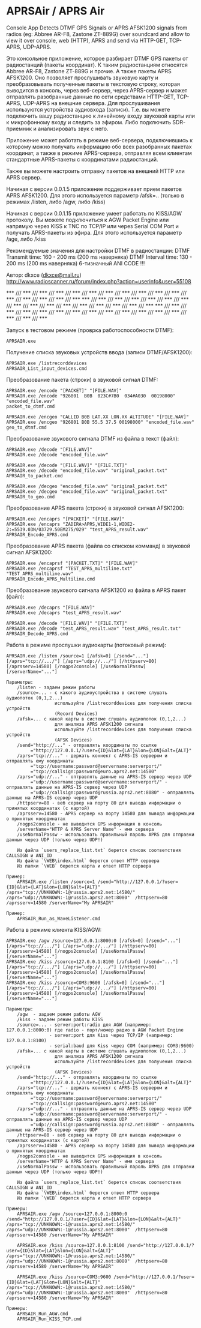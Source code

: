 ﻿# APRSAir / APRS Air

Console App Detects DTMF GPS Signals or APRS AFSK1200 signals from radios (eg: Abbree AR-F8, Zastone ZT-889G) 
over soundcard and allow to view it over console, web (HTTP), APRS and send via HTTP-GET, TCP-APRS, UDP-APRS.

Это консольное приложение, которое разбирает DTMF GPS пакеты от радиостанций (пакеты координат).
К таким радиостанциям относятся Abbree AR-F8, Zastone ZT-889G и прочие. А также пакеты APRS AFSK1200.
Оно позволяет прослушивать звуковую карту и преобразовывать полученные пакеты в текстовую строку,
которая выводится в консоль, через веб-сервер, через APRS-сервер и может отправлять разобранные
данные по сети средствами HTTP-GET, TCP-APRS, UDP-APRS на внешние сервера.
Для прослушивания используются устройства аудиовхода (записи). Т.е. вы можете подключить вашу 
радиостанцию к линейному входу звуковой карты или к микрофонному входу и следить за эфиром.
Либо подключить SDR-приемник и анализировать звук с него.

Приложение может работать в режиме веб-сервера, подключившись к которому можно получать информацию
обо всех разобранных пакетах координат, а также в режиме APRS-сервера, отправляя всем клиентам
стандартные APRS-пакеты с координатами радиостанций.

Также вы можете настроить отправку пакетов на внешний HTTP или APRS сервер.

Начиная с версии 0.0.1.5 приложение поддерживает прием пакетов APRS AFSK1200.
Для этого используется параметр /afsk=.. (только в режимах /listen, либо /agw, либо /kiss)

Начиная с версии 0.0.1.15 приложение умеет работать по KISS/AGW протоколу.
Вы можете подключиться к AGW Packet Engine или напрямую через KISS к TNC
по TCP/IP или через Serial COM Port и получать APRS-пакеты из эфира.
Для этого используется параметр /age, либо /kiss

Рекомендуемые значения для настройки DTMF в радиостанции:
	DTMF Transmit time: 160 - 200 ms (200 ms наверняка)
	DTMF Interval time: 130 - 200 ms (200 ms наверняка)
	6-тизначный ANI CODE !!!

Автор: dkxce (dkxce@mail.ru) http://www.radioscanner.ru/forum/index.php?action=userinfo&user=55108

*** /// *** /// *** /// *** /// *** /// *** /// *** /// *** /// *** /// *** /// *** /// *** /// *** /// *** /// *** /// ***
*** /// *** /// *** /// *** /// *** /// *** /// *** /// *** /// *** /// *** /// *** /// *** /// *** /// *** /// *** /// ***
*** /// *** /// *** /// *** /// *** /// *** /// *** /// *** /// *** /// *** /// *** /// *** /// *** /// *** /// *** /// ***

Запуск в тестовом режиме (проврка работоспособности DTMF):

	APRSAIR.exe
	
Получение списка звуковых устройств ввода (записи DTMF/AFSK1200):

	APRSAIR.exe /listrecorddevices
	APRSAIR_List_input_devices.cmd
	
Преобразование пакета (строки) в звуковой сигнал DTMF:

	APRSAIR.exe /encode "[PACKET]" "[FILE.WAV]"
	APRSAIR.exe /encode "926801  B0B  023C#7B0  034#A030  00198000" "encoded_file.wav"
	packet_to_dtmf.cmd
	
	APRSAIR.exe /encgeo "CALLID B0B LAT.XX LON.XX ALTITUDE" "[FILE.WAV]"
	APRSAIR.exe /encgeo "926801 B0B 55.5 37.5 00198000" "encoded_file.wav"
	geo_to_dtmf.cmd
	
Преобразование звукового сигнала DTMF из файла в текст (файл):

	APRSAIR.exe /decode "[FILE.WAV]"
	APRSAIR.exe /decode "encoded_file.wav"

	APRSAIR.exe /decode "[FILE.WAV]" "[FILE.TXT]"
	APRSAIR.exe /decode "encoded_file.wav" "original_packet.txt"
	APRSAIR_to_packet.cmd

	APRSAIR.exe /decgeo "encoded_file.wav" "original_packet.txt"
	APRSAIR.exe /decgeo "encoded_file.wav" "original_packet.txt"	
	APRSAIR_to_geo.cmd
	
Преобразование APRS пакета (строки) в звуковой сигнал AFSK1200:

	APRSAIR.exe /encaprs "[PACKET]" "[FILE.WAV]"
	APRSAIR.exe /encaprs "ZADIRA>APRS,WIDE1-1,WIDE2-2:=5539.03N/03729.50EM275/029" "test_APRS_result.wav"
	APRSAIR_Encode_APRS.cmd
	
Преобразование APRS пакета (файла со списком комманд) в звуковой сигнал AFSK1200:

	APRSAIR.exe /encaprsf "[PACKET.TXT]" "[FILE.WAV]"
	APRSAIR.exe /encaprsf "TEST_APRS_multiline.txt" "TEST_APRS_multiline.wav"
	APRSAIR_Encode_APRS_Multiline.cmd
	
Преобразование звукового сигнала AFSK1200 из файла в APRS пакет (файл):

	APRSAIR.exe /decaprs "[FILE.WAV]"
	APRSAIR.exe /decaprs "test_APRS_result.wav"

	APRSAIR.exe /decode "[FILE.WAV]" "[FILE.TXT]"
	APRSAIR.exe /decode "test_APRS_result.wav" "test_APRS_result.txt"
	APRSAIR_Decode_APRS.cmd
	
Работа в режиме прослушки аудиокарты (потоковый режим):

	APRSAIR.exe /listen /source=1 [/afsk=0] [/send="..."] [/aprs="tcp://.../"] [/aprs="udp://.../"] [/httpserv=80] [/aprsserv=14580] [/nogps2console] [/useNormalPassw] [/serverName="..."]

	Параметры:
		/listen - задаем режим работы
		/source=... - с какого аудиоустройства в системе слушать аудиопоток (0,1,2...)
			          используйте /listrecorddevices для получения списка устройств 
					  (Record Devices)
		/afsk=... c какой карты в системе слушать аудиопоток (0,1,2...) 
					  для анализа APRS AFSK1200 сигнала
					  используйте /listrecorddevices для получения списка устройств 
					  (AFSK Devices)
		/send="http://..." - отправлять координаты по ссылке
			 ="http://127.0.0.1/?user={ID}&lat={LAT}&lon={LON}&alt={ALT}"
		/aprs="tcp://..." - держать коннект с APRS-IS сервером и отправлять ему координаты
			 ="tcp://username:password@servername:serverport/"
			 ="tcp://callsign:password@euro.aprs2.net:14580"
		/aprs="udp://..." - оптравлять данные на APRS-IS сервер через UDP
			 ="udp://username:password@servername:serverport/" - оптравлять данные на APRS-IS сервер через UDP
			 ="udp://callsign:password@russia.aprs2.net:8080" - оптравлять данные на APRS-IS сервер через UDP
		/httpserv=80 - веб сервер на порту 80 для вывода информации о принятых координатах (с картой)
		/aprsserv=14580 - APRS сервер на порту 14580 для вывода информации о принятых координатах
		/nogps2console - не выводится GPS информация в консоль
		/serverName="HTTP & APRS Server Name" - имя сервера
		/useNormalPassw - использовать правильный пароль APRS для отправки данных через UDP (только через UDP!)
	
		Из файла `users_replace_list.txt` берется список соответствия CALLSIGN и ANI_ID
		Из файла `\WEB\index.html` берется ответ HTTP сервера
		Из папки `\WEB` берется карта и ответ HTTP сервера

	Пример:
		APRSAIR.exe /listen /source=1 /send="http://127.0.0.1/?user={ID}&lat={LAT}&lon={LON}&alt={ALT}" /aprs="tcp://UNKNOWN:-1@russia.aprs2.net:14580/" /aprs="udp://UNKNOWN:-1@russia.aprs2.net:8080"  /httpserv=80 /aprsserv=14580 /serverName="My APRSAIR"
	
	Пример:
		APRSAIR_Run_as_WaveListener.cmd
		
Работа в режиме клиента KISS/AGW:

	APRSAIR.exe /agw /source=127.0.0.1:8000:0 [/afsk=0] [/send="..."] [/aprs="tcp://.../"] [/aprs="udp://.../"] [/httpserv=80] [/aprsserv=14580] [/nogps2console] [/useNormalPassw] [/serverName="..."]
	APRSAIR.exe /kiss /source=127.0.0.1:8100 [/afsk=0] [/send="..."] [/aprs="tcp://.../"] [/aprs="udp://.../"] [/httpserv=80] [/aprsserv=14580] [/nogps2console] [/useNormalPassw] [/serverName="..."]
	APRSAIR.exe /kiss /source=COM3:9600 [/afsk=0] [/send="..."] [/aprs="tcp://.../"] [/aprs="udp://.../"] [/httpserv=80] [/aprsserv=14580] [/nogps2console] [/useNormalPassw] [/serverName="..."]

	Параметры:
		/agw  - задаем режим работы AGW
		/kiss - задаем режим работы KISS
		/source=... - server:port:radio для AGW (например: 127.0.0.1:8000:0) где radio - порт/номер радио в AGW Packet Engine
		            - server:port для Kiss через TCP/IP (например: 127.0.0.1:8100)
					- serial:baud для Kiss через COM (например: COM3:9600)
		/afsk=... c какой карты в системе слушать аудиопоток (0,1,2...) 
					  для анализа APRS AFSK1200 сигнала
					  используйте /listrecorddevices для получения списка устройств 
					  (AFSK Devices)
		/send="http://..." - отправлять координаты по ссылке
			 ="http://127.0.0.1/?user={ID}&lat={LAT}&lon={LON}&alt={ALT}"
		/aprs="tcp://..." - держать коннект с APRS-IS сервером и отправлять ему координаты
			 ="tcp://username:password@servername:serverport/"
			 ="tcp://callsign:password@euro.aprs2.net:14580"
		/aprs="udp://..." - оптравлять данные на APRS-IS сервер через UDP
			 ="udp://username:password@servername:serverport/" - оптравлять данные на APRS-IS сервер через UDP
			 ="udp://callsign:password@russia.aprs2.net:8080" - оптравлять данные на APRS-IS сервер через UDP
		/httpserv=80 - веб сервер на порту 80 для вывода информации о принятых координатах (с картой)
		/aprsserv=14580 - APRS сервер на порту 14580 для вывода информации о принятых координатах
		/nogps2console - не выводится GPS информация в консоль
		/serverName="HTTP & APRS Server Name" - имя сервера
		/useNormalPassw - использовать правильный пароль APRS для отправки данных через UDP (только через UDP!)
	
		Из файла `users_replace_list.txt` берется список соответствия CALLSIGN и ANI_ID
		Из файла `\WEB\index.html` берется ответ HTTP сервера
		Из папки `\WEB` берется карта и ответ HTTP сервера
		
	Примеры:
		APRSAIR.exe /agw /source=127.0.0.1:8000:0 /send="http://127.0.0.1/?user={ID}&lat={LAT}&lon={LON}&alt={ALT}" /aprs="tcp://UNKNOWN:-1@russia.aprs2.net:14580/" /aprs="udp://UNKNOWN:-1@russia.aprs2.net:8080"  /httpserv=80 /aprsserv=14580 /serverName="My APRSAIR"
		
		APRSAIR.exe /kiss /source=127.0.0.1:8100 /send="http://127.0.0.1/?user={ID}&lat={LAT}&lon={LON}&alt={ALT}" /aprs="tcp://UNKNOWN:-1@russia.aprs2.net:14580/" /aprs="udp://UNKNOWN:-1@russia.aprs2.net:8080"  /httpserv=80 /aprsserv=14580 /serverName="My APRSAIR"
		
		APRSAIR.exe /kiss /source=COM3:9600 /send="http://127.0.0.1/?user={ID}&lat={LAT}&lon={LON}&alt={ALT}" /aprs="tcp://UNKNOWN:-1@russia.aprs2.net:14580/" /aprs="udp://UNKNOWN:-1@russia.aprs2.net:8080"  /httpserv=80 /aprsserv=14580 /serverName="My APRSAIR"
		
	Примеры:
		APRSAIR_Run_AGW.cmd
		APRSAIR_Run_KISS_TCP.cmd